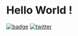 # Hello World !

[![badge](https://img.shields.io/badge/build-passing-blue)](https://komi1230.github.io)
[![twitter](https://img.shields.io/twitter/follow/komi_edtr_1230?label=Follow%20me%20%21)](https://twitter.com/komi_edtr_1230)
